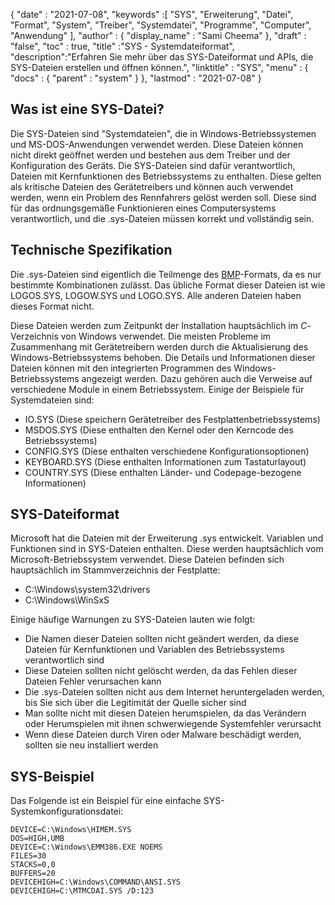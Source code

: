{
  "date" : "2021-07-08",
  "keywords" :[ "SYS", "Erweiterung", "Datei", "Format", "System", "Treiber", "Systemdatei", "Programme", "Computer", "Anwendung" ],
  "author" : {
    "display_name" : "Sami Cheema"
},
  "draft" : "false",
  "toc" : true,
  "title" :"SYS - Systemdateiformat",
  "description":"Erfahren Sie mehr über das SYS-Dateiformat und APIs, die SYS-Dateien erstellen und öffnen können.",
  "linktitle" : "SYS",
  "menu" : {
    "docs" : {
      "parent" : "system"
}
},
  "lastmod" : "2021-07-08"
}

## Was ist eine SYS-Datei? ##

Die SYS-Dateien sind "Systemdateien", die in Windows-Betriebssystemen und MS-DOS-Anwendungen verwendet werden. Diese Dateien können nicht direkt geöffnet werden und bestehen aus dem Treiber und der Konfiguration des Geräts. Die SYS-Dateien sind dafür verantwortlich, Dateien mit Kernfunktionen des Betriebssystems zu enthalten. Diese gelten als kritische Dateien des Gerätetreibers und können auch verwendet werden, wenn ein Problem des Rennfahrers gelöst werden soll. Diese sind für das ordnungsgemäße Funktionieren eines Computersystems verantwortlich, und die .sys-Dateien müssen korrekt und vollständig sein.


## Technische Spezifikation ##

Die .sys-Dateien sind eigentlich die Teilmenge des [BMP](/de/image/bmp/)-Formats, da es nur bestimmte Kombinationen zulässt. Das übliche Format dieser Dateien ist wie LOGOS.SYS, LOGOW.SYS und LOGO.SYS. Alle anderen Dateien haben dieses Format nicht.

Diese Dateien werden zum Zeitpunkt der Installation hauptsächlich im *C*-Verzeichnis von Windows verwendet. Die meisten Probleme im Zusammenhang mit Gerätetreibern werden durch die Aktualisierung des Windows-Betriebssystems behoben. Die Details und Informationen dieser Dateien können mit den integrierten Programmen des Windows-Betriebssystems angezeigt werden. Dazu gehören auch die Verweise auf verschiedene Module in einem Betriebssystem.
Einige der Beispiele für Systemdateien sind:

* IO.SYS (Diese speichern Gerätetreiber des Festplattenbetriebssystems)
* MSDOS.SYS (Diese enthalten den Kernel oder den Kerncode des Betriebssystems)
* CONFIG.SYS (Diese enthalten verschiedene Konfigurationsoptionen)
* KEYBOARD.SYS (Diese enthalten Informationen zum Tastaturlayout)
* COUNTRY.SYS (Diese enthalten Länder- und Codepage-bezogene Informationen)

## SYS-Dateiformat ##

Microsoft hat die Dateien mit der Erweiterung .sys entwickelt. Variablen und Funktionen sind in SYS-Dateien enthalten. Diese werden hauptsächlich vom Microsoft-Betriebssystem verwendet. Diese Dateien befinden sich hauptsächlich im Stammverzeichnis der Festplatte:

* C:\Windows\system32\drivers
* C:\Windows\WinSxS

Einige häufige Warnungen zu SYS-Dateien lauten wie folgt:

* Die Namen dieser Dateien sollten nicht geändert werden, da diese Dateien für Kernfunktionen und Variablen des Betriebssystems verantwortlich sind
* Diese Dateien sollten nicht gelöscht werden, da das Fehlen dieser Dateien Fehler verursachen kann
* Die .sys-Dateien sollten nicht aus dem Internet heruntergeladen werden, bis Sie sich über die Legitimität der Quelle sicher sind
* Man sollte nicht mit diesen Dateien herumspielen, da das Verändern oder Herumspielen mit ihnen schwerwiegende Systemfehler verursacht
* Wenn diese Dateien durch Viren oder Malware beschädigt werden, sollten sie neu installiert werden

## SYS-Beispiel ##

Das Folgende ist ein Beispiel für eine einfache SYS-Systemkonfigurationsdatei:

```
DEVICE=C:\Windows\HIMEM.SYS
DOS=HIGH,UMB
DEVICE=C:\Windows\EMM386.EXE NOEMS
FILES=30
STACKS=0,0
BUFFERS=20
DEVICEHIGH=C:\Windows\COMMAND\ANSI.SYS
DEVICEHIGH=C:\MTMCDAI.SYS /D:123
```
